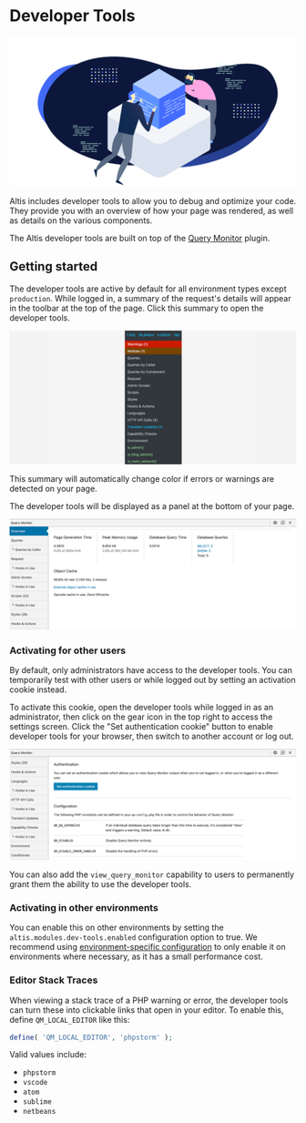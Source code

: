 # Developer Tools

![](./assets/banner-dev-tools.png)

Altis includes developer tools to allow you to debug and optimize your code. They provide you with an overview of how your page was rendered, as well as details on the various components.


The Altis developer tools are built on top of the [Query Monitor](https://querymonitor.com/) plugin.


## Getting started

The developer tools are active by default for all environment types except `production`. While logged in, a summary of the request's details will appear in the toolbar at the top of the page. Click this summary to open the developer tools.

![Screenshot of the developer tools toolbar item](./toolbar.png)

This summary will automatically change color if errors or warnings are detected on your page.

The developer tools will be displayed as a panel at the bottom of your page.

![Screenshot of the developer tools panel](./qm-overview.png)


### Activating for other users

By default, only administrators have access to the developer tools. You can temporarily test with other users or while logged out by setting an activation cookie instead.

To activate this cookie, open the developer tools while logged in as an administrator, then click on the gear icon in the top right to access the settings screen. Click the "Set authentication cookie" button to enable developer tools for your browser, then switch to another account or log out.

![Screenshot of the developer tools panel](./qm-settings.png)

You can also add the `view_query_monitor` capability to users to permanently grant them the ability to use the developer tools.


### Activating in other environments

You can enable this on other environments by setting the `altis.modules.dev-tools.enabled` configuration option to true. We recommend using [environment-specific configuration](docs://getting-started/configuration.md#environment-specific-configuration) to only enable it on environments where necessary, as it has a small performance cost.

### Editor Stack Traces

When viewing a stack trace of a PHP warning or error, the developer tools can turn these into clickable links that open in your editor. To enable this, define `QM_LOCAL_EDITOR` like this:

```php
define( 'QM_LOCAL_EDITOR', 'phpstorm' );
```

Valid values include:

 - `phpstorm`
 - `vscode`
 - `atom`
 - `sublime`
 - `netbeans`
